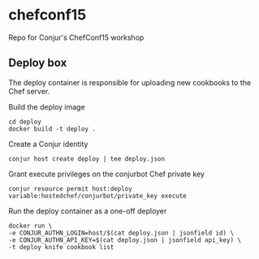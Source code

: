 # chefconf15

Repo for Conjur's ChefConf15 workshop

## Deploy box

The deploy container is responsible for uploading new cookbooks to the Chef server.

Build the deploy image

```
cd deploy
docker build -t deploy .
```

Create a Conjur identity

```
conjur host create deploy | tee deploy.json
```

Grant execute privileges on the conjurbot Chef private key

```
conjur resource permit host:deploy variable:hostedchef/conjurbot/private_key execute
```

Run the deploy container as a one-off deployer
```
docker run \
-e CONJUR_AUTHN_LOGIN=host/$(cat deploy.json | jsonfield id) \
-e CONJUR_AUTHN_API_KEY=$(cat deploy.json | jsonfield api_key) \
-t deploy knife cookbook list
```
